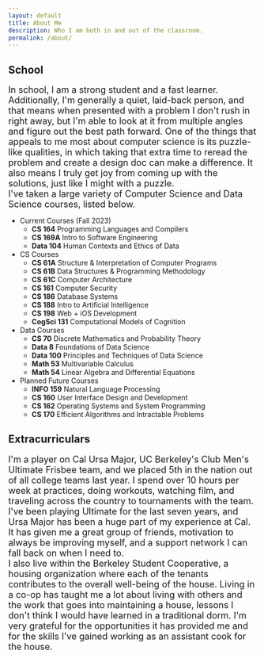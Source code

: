 ```yaml
---
layout: default
title: About Me
description: Who I am both in and out of the classroom.
permalink: /about/
---
```

## School

<font size="4"> In school, I am a strong student and a fast learner. Additionally, I'm generally a quiet, laid-back person, and that means when presented with a problem I don't rush in right away, but I'm able to look at it from multiple angles and figure out the best path forward. One of the things that appeals to me most about computer science is its puzzle-like qualities, in which taking that extra time to reread the problem and create a design doc can make a difference. It also means I truly get joy from coming up with the solutions, just like I might with a puzzle.</font>
<br>
<font size="4">I've taken a large variety of Computer Science and Data Science courses, listed below.</font>
<br>
- Current Courses (Fall 2023)
    - **CS 164** Programming Languages and Compilers
    - **CS 169A** Intro to Software Engineering
    - **Data 104** Human Contexts and Ethics of Data
- CS Courses
    - **CS 61A** Structure & Interpretation of Computer Programs
    - **CS 61B** Data Structures & Programming Methodology
    - **CS 61C** Computer Architecture
    - **CS 161** Computer Security
    - **CS 186** Database Systems
    - **CS 188** Intro to Artificial Intelligence
    - **CS 198** Web + iOS Development
    - **CogSci 131** Computational Models of Cognition
- Data Courses
    - **CS 70** Discrete Mathematics and Probability Theory
    - **Data 8** Foundations of Data Science
    - **Data 100** Principles and Techniques of Data Science
    - **Math 53** Multivariable Calculus
    - **Math 54** Linear Algebra and Differential Equations
- Planned Future Courses
    - **INFO 159** Natural Language Processing
    - **CS 160** User Interface Design and Development
    - **CS 162** Operating Systems and System Programming
    - **CS 170** Efficient Algorithms and Intractable Problems

## Extracurriculars

<font size="4"> I'm a player on Cal Ursa Major, UC Berkeley's Club Men's Ultimate Frisbee team, and we placed 5th in the nation out of all college teams last year. I spend over 10 hours per week at practices, doing workouts, watching film, and traveling across the country to tournaments with the team. I've been playing Ultimate for the last seven years, and Ursa Major has been a huge part of my experience at Cal. It has given me a great group of friends, motivation to always be improving myself, and a support network I can fall back on when I need to.</font>
<br>
<font size="4"> I also live within the Berkeley Student Cooperative, a housing organization where each of the tenants contributes to the overall well-being of the house. Living in a co-op has taught me a lot about living with others and the work that goes into maintaining a house, lessons I don't think I would have learned in a traditional dorm. I'm very grateful for the opportunities it has provided me and for the skills I've gained working as an assistant cook for the house.</font>


